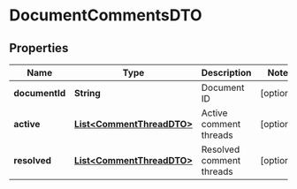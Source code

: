 # DocumentCommentsDTO

## Properties
Name | Type | Description | Notes
------------ | ------------- | ------------- | -------------
**documentId** | **String** | Document ID |  [optional]
**active** | [**List&lt;CommentThreadDTO&gt;**](CommentThreadDTO.md) | Active comment threads |  [optional]
**resolved** | [**List&lt;CommentThreadDTO&gt;**](CommentThreadDTO.md) | Resolved comment threads |  [optional]
